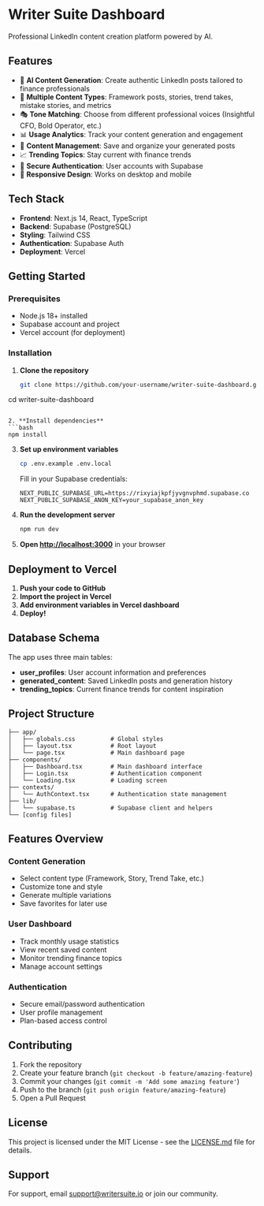 # Writer Suite Dashboard

Professional LinkedIn content creation platform powered by AI.

## Features

- 🧠 **AI Content Generation**: Create authentic LinkedIn posts tailored to finance professionals
- 🎯 **Multiple Content Types**: Framework posts, stories, trend takes, mistake stories, and metrics
- 🎭 **Tone Matching**: Choose from different professional voices (Insightful CFO, Bold Operator, etc.)
- 📊 **Usage Analytics**: Track your content generation and engagement
- 💾 **Content Management**: Save and organize your generated posts
- 📈 **Trending Topics**: Stay current with finance trends
- 🔐 **Secure Authentication**: User accounts with Supabase
- 📱 **Responsive Design**: Works on desktop and mobile

## Tech Stack

- **Frontend**: Next.js 14, React, TypeScript
- **Backend**: Supabase (PostgreSQL)
- **Styling**: Tailwind CSS
- **Authentication**: Supabase Auth
- **Deployment**: Vercel

## Getting Started

### Prerequisites

- Node.js 18+ installed
- Supabase account and project
- Vercel account (for deployment)

### Installation

1. **Clone the repository**
   ```bash
   git clone https://github.com/your-username/writer-suite-dashboard.git
cd writer-suite-dashboard
   ```

2. **Install dependencies**
   ```bash
   npm install
   ```

3. **Set up environment variables**
   ```bash
   cp .env.example .env.local
   ```
   
   Fill in your Supabase credentials:
   ```
   NEXT_PUBLIC_SUPABASE_URL=https://rixyiajkpfjyvgnvphmd.supabase.co
   NEXT_PUBLIC_SUPABASE_ANON_KEY=your_supabase_anon_key
   ```

4. **Run the development server**
   ```bash
   npm run dev
   ```

5. **Open [http://localhost:3000](http://localhost:3000)** in your browser

## Deployment to Vercel

1. **Push your code to GitHub**
2. **Import the project in Vercel**
3. **Add environment variables in Vercel dashboard**
4. **Deploy!**

## Database Schema

The app uses three main tables:

- **user_profiles**: User account information and preferences
- **generated_content**: Saved LinkedIn posts and generation history
- **trending_topics**: Current finance trends for content inspiration

## Project Structure

```
├── app/
│   ├── globals.css          # Global styles
│   ├── layout.tsx           # Root layout
│   └── page.tsx             # Main dashboard page
├── components/
│   ├── Dashboard.tsx        # Main dashboard interface
│   ├── Login.tsx            # Authentication component
│   └── Loading.tsx          # Loading screen
├── contexts/
│   └── AuthContext.tsx      # Authentication state management
├── lib/
│   └── supabase.ts          # Supabase client and helpers
└── [config files]
```

## Features Overview

### Content Generation
- Select content type (Framework, Story, Trend Take, etc.)
- Customize tone and style
- Generate multiple variations
- Save favorites for later use

### User Dashboard
- Track monthly usage statistics
- View recent saved content
- Monitor trending finance topics
- Manage account settings

### Authentication
- Secure email/password authentication
- User profile management
- Plan-based access control

## Contributing

1. Fork the repository
2. Create your feature branch (`git checkout -b feature/amazing-feature`)
3. Commit your changes (`git commit -m 'Add some amazing feature'`)
4. Push to the branch (`git push origin feature/amazing-feature`)
5. Open a Pull Request

## License

This project is licensed under the MIT License - see the [LICENSE.md](LICENSE.md) file for details.

## Support

For support, email support@writersuite.io or join our community.

